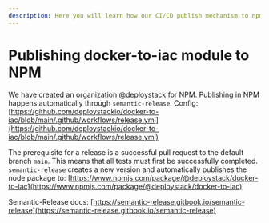 ```yaml
---
description: Here you will learn how our CI/CD publish mechanism to npm works for docker-to-iac module.
---
```


# Publishing docker-to-iac module to NPM

We have created an organization @deploystack for NPM. Publishing in NPM happens automatically through `semantic-release`. Config: [https://github.com/deploystackio/docker-to-iac/blob/main/.github/workflows/release.yml](https://github.com/deploystackio/docker-to-iac/blob/main/.github/workflows/release.yml)

The prerequisite for a release is a successful pull request to the default branch `main`. This means that all tests must first be successfully completed. `semantic-release` creates a new version and automatically publishes the node package to: [https://www.npmjs.com/package/@deploystack/docker-to-iac](https://www.npmjs.com/package/@deploystack/docker-to-iac)

Semantic-Release docs: [https://semantic-release.gitbook.io/semantic-release](https://semantic-release.gitbook.io/semantic-release)
